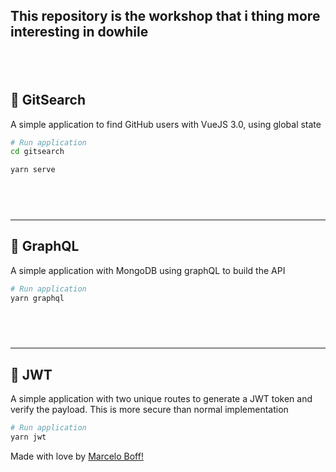## This repository is the workshop that i thing more interesting in dowhile

## <br/>

<h2>🚀 GitSearch</h2>

A simple application to find GitHub users with VueJS 3.0, using global state

```bash
# Run application
cd gitsearch

yarn serve
```

## <br/>

---

<h2>🚀 GraphQL</h2>

A simple application with MongoDB using graphQL to build the API

```bash
# Run application
yarn graphql
```

## <br/>

---

<h2>🚀 JWT</h2>

A simple application with two unique routes to generate a JWT token and verify the payload. This is more secure than normal implementation

```bash
# Run application
yarn jwt
```

Made with love by [Marcelo Boff!](https://www.linkedin.com/in/marcelo-boff)
